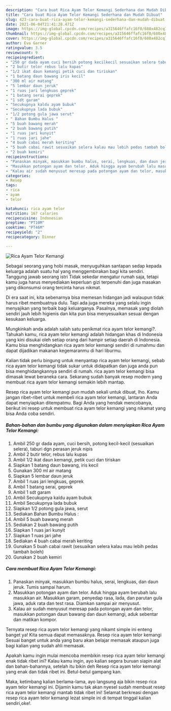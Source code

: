 ```yaml
---
description: "Cara buat Rica Ayam Telor Kemangi Sederhana dan Mudah Dibuat"
title: "Cara buat Rica Ayam Telor Kemangi Sederhana dan Mudah Dibuat"
slug: 423-cara-buat-rica-ayam-telor-kemangi-sederhana-dan-mudah-dibuat
date: 2021-06-04T21:41:28.471Z
image: https://img-global.cpcdn.com/recipes/a315646ffafc16f0/680x482cq70/rica-ayam-telor-kemangi-foto-resep-utama.jpg
thumbnail: https://img-global.cpcdn.com/recipes/a315646ffafc16f0/680x482cq70/rica-ayam-telor-kemangi-foto-resep-utama.jpg
cover: https://img-global.cpcdn.com/recipes/a315646ffafc16f0/680x482cq70/rica-ayam-telor-kemangi-foto-resep-utama.jpg
author: Eva Garner
ratingvalue: 3.5
reviewcount: 9
recipeingredient:
- "250 gr dada ayam cuci bersih potong kecilkecil sesuaikan selera taburi dgn perasan jeruk nipis"
- "2 butir telor rebus lalu kupas"
- "1/2 ikat daun kemangi petik cuci dan tiriskan"
- "1 batang daun bawang iris kecil"
- "300 ml air matang"
- "5 lembar daun jeruk"
- "1 ruas jari lengkuas geprek"
- "1 batang serai geprek"
- "1 sdt garam"
- "Secukupnya kaldu ayam bubuk"
- "Secukupnya lada bubuk"
- "1/2 potong gula jawa serut"
- " Bahan Bumbu Halus "
- "5 buah bawang merah"
- "2 buah bawang putih"
- "1 ruas jari kunyit"
- "1 ruas jari jahe"
- "4 buah cabai merah keriting"
- "5 buah cabai rawit sesuaikan selera kalau mau lebih pedas tambah boleh"
- "2 buah kemiri"
recipeinstructions:
- "Panaskan minyak, masukkan bumbu halus, serai, lengkuas, dan daun jeruk. Tumis sampai harum."
- "Masukkan potongan ayam dan telor. Aduk hingga ayam berubah lalu masukkan air. Masukkan garam, penyedap rasa, lada, dan parutan gula jawa, aduk rata dan test rasa. Diamkan sampai air menyusut."
- "Kalau air sudah menyusut meresap pada potongan ayam dan telor, masukkan potongan daun bawang dan daun kemangi, aduk sebentar dan matikan kompor."
categories:
- Resep
tags:
- rica
- ayam
- telor

katakunci: rica ayam telor 
nutrition: 167 calories
recipecuisine: Indonesian
preptime: "PT10M"
cooktime: "PT46M"
recipeyield: "2"
recipecategory: Dinner

---
```



![Rica Ayam Telor Kemangi](https://img-global.cpcdn.com/recipes/a315646ffafc16f0/680x482cq70/rica-ayam-telor-kemangi-foto-resep-utama.jpg)

Sebagai seorang yang hobi masak, menyuguhkan santapan sedap kepada keluarga adalah suatu hal yang menggembirakan bagi kita sendiri. Tanggung jawab seorang istri Tidak sekedar mengatur rumah saja, tetapi kamu juga harus menyediakan keperluan gizi terpenuhi dan juga masakan yang dikonsumsi orang tercinta harus nikmat.

Di era  saat ini, kita sebenarnya bisa memesan hidangan jadi walaupun tidak harus ribet membuatnya dulu. Tapi ada juga mereka yang selalu ingin menyajikan yang terbaik bagi keluarganya. Pasalnya, memasak yang diolah sendiri jauh lebih higienis dan kita pun bisa menyesuaikan sesuai dengan kesukaan keluarga. 



Mungkinkah anda adalah salah satu penikmat rica ayam telor kemangi?. Tahukah kamu, rica ayam telor kemangi adalah hidangan khas di Indonesia yang kini disukai oleh setiap orang dari hampir setiap daerah di Indonesia. Kamu bisa menghidangkan rica ayam telor kemangi sendiri di rumahmu dan dapat dijadikan makanan kegemaranmu di hari liburmu.

Kalian tidak perlu bingung untuk menyantap rica ayam telor kemangi, sebab rica ayam telor kemangi tidak sukar untuk didapatkan dan juga anda pun bisa menghidangkannya sendiri di rumah. rica ayam telor kemangi bisa dimasak lewat beraneka cara. Sekarang sudah banyak resep modern yang membuat rica ayam telor kemangi semakin lebih mantap.

Resep rica ayam telor kemangi pun mudah sekali untuk dibuat, lho. Kamu jangan ribet-ribet untuk membeli rica ayam telor kemangi, lantaran Anda dapat menyiapkan ditempatmu. Bagi Anda yang hendak mencobanya, berikut ini resep untuk membuat rica ayam telor kemangi yang nikamat yang bisa Anda coba sendiri.

<!--inarticleads1-->

##### Bahan-bahan dan bumbu yang digunakan dalam menyiapkan Rica Ayam Telor Kemangi:

1. Ambil 250 gr dada ayam, cuci bersih, potong kecil-kecil (sesuaikan selera), taburi dgn perasan jeruk nipis
1. Ambil 2 butir telor, rebus lalu kupas
1. Ambil 1/2 ikat daun kemangi, petik cuci dan tiriskan
1. Siapkan 1 batang daun bawang, iris kecil
1. Gunakan 300 ml air matang
1. Siapkan 5 lembar daun jeruk
1. Ambil 1 ruas jari lengkuas, geprek
1. Ambil 1 batang serai, geprek
1. Ambil 1 sdt garam
1. Ambil Secukupnya kaldu ayam bubuk
1. Ambil Secukupnya lada bubuk
1. Siapkan 1/2 potong gula jawa, serut
1. Sediakan  Bahan Bumbu Halus :
1. Ambil 5 buah bawang merah
1. Sediakan 2 buah bawang putih
1. Siapkan 1 ruas jari kunyit
1. Siapkan 1 ruas jari jahe
1. Sediakan 4 buah cabai merah keriting
1. Gunakan 5 buah cabai rawit (sesuaikan selera kalau mau lebih pedas tambah boleh)
1. Gunakan 2 buah kemiri




<!--inarticleads2-->

##### Cara membuat Rica Ayam Telor Kemangi:

1. Panaskan minyak, masukkan bumbu halus, serai, lengkuas, dan daun jeruk. Tumis sampai harum.
1. Masukkan potongan ayam dan telor. Aduk hingga ayam berubah lalu masukkan air. Masukkan garam, penyedap rasa, lada, dan parutan gula jawa, aduk rata dan test rasa. Diamkan sampai air menyusut.
1. Kalau air sudah menyusut meresap pada potongan ayam dan telor, masukkan potongan daun bawang dan daun kemangi, aduk sebentar dan matikan kompor.




Ternyata resep rica ayam telor kemangi yang nikamt simple ini enteng banget ya! Kita semua dapat memasaknya. Resep rica ayam telor kemangi Sesuai banget untuk anda yang baru akan belajar memasak ataupun juga bagi kalian yang sudah ahli memasak.

Apakah kamu ingin mulai mencoba membikin resep rica ayam telor kemangi enak tidak ribet ini? Kalau kamu ingin, ayo kalian segera buruan siapin alat dan bahan-bahannya, setelah itu bikin deh Resep rica ayam telor kemangi yang enak dan tidak ribet ini. Betul-betul gampang kan. 

Maka, ketimbang kalian berlama-lama, ayo langsung aja bikin resep rica ayam telor kemangi ini. Dijamin kamu tak akan nyesel sudah membuat resep rica ayam telor kemangi mantab tidak ribet ini! Selamat berkreasi dengan resep rica ayam telor kemangi lezat simple ini di tempat tinggal kalian sendiri,oke!.

